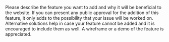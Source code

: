 Please describe the feature you want to add and why it will be beneficial to the website. If you can present any public approval for the addition of this feature, it only adds to the possibility that your issue will be worked on. Alternative solutions help in case your feature cannot be added and it is encouraged to include them as well. A wireframe or a demo of the feature is appreciated.

